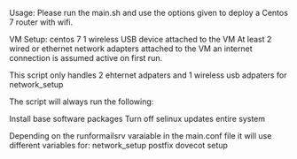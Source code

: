 Usage: Please run the main.sh and use the options given to deploy a Centos 7 router with wifi.

VM Setup:
centos 7
1 wireless USB device attached to the VM
At least 2 wired or ethernet network adapters attached to the VM
an internet connection is assumed active on first run.

This script only handles 2 ehternet adpaters and 1 wireless usb adpaters for network_setup

The script will always run the following:

Install base software packages
Turn off selinux
updates entire system

Depending on the runformailsrv varaiable in the main.conf file it will use different variables
for:
network_setup
postfix
dovecot setup
